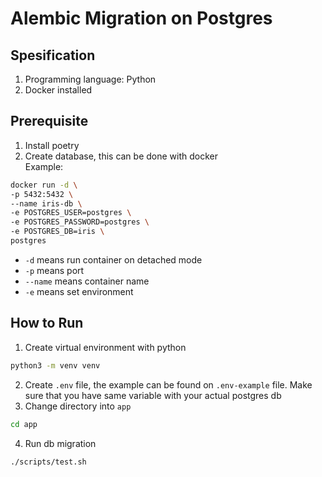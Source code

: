 # Alembic Migration on Postgres

## Spesification
1. Programming language: Python
2. Docker installed


## Prerequisite
1. Install poetry
2. Create database, this can be done with docker </br>
Example: 
```bash
docker run -d \
-p 5432:5432 \
--name iris-db \
-e POSTGRES_USER=postgres \
-e POSTGRES_PASSWORD=postgres \
-e POSTGRES_DB=iris \
postgres
```

* `-d` means run container on detached mode
* `-p` means port
* `--name` means container name
* `-e` means set environment

## How to Run
1. Create virtual environment with python
```bash
python3 -m venv venv
```
2. Create `.env` file, the example can be found on `.env-example` file. Make sure that you have same variable with your actual postgres db 
3. Change directory into `app`
```bash
cd app
```
4. Run db migration
```bash
./scripts/test.sh
```